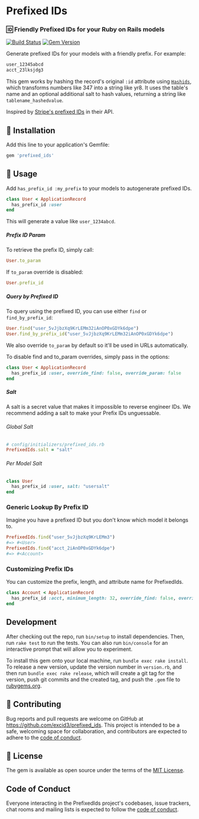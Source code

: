 <p align="center">
  <h1>Prefixed IDs</h1>
</p>

### 🆔 Friendly Prefixed IDs for your Ruby on Rails models

[![Build Status](https://github.com/excid3/prefixed_ids/workflows/Tests/badge.svg)](https://github.com/excid3/prefixed_ids/actions) [![Gem Version](https://badge.fury.io/rb/prefixed_ids.svg)](https://badge.fury.io/rb/prefixed_ids)

Generate prefixed IDs for your models with a friendly prefix. For example:

```ruby
user_12345abcd
acct_23lksjdg3
```

This gem works by hashing the record's original `:id` attribute using [`Hashids`](https://hashids.org/ruby/), which transforms numbers like 347 into a string like yr8. It uses the table's name and an optional additional salt to hash values, returning a string like `tablename_hashedvalue`.

Inspired by [Stripe's prefixed IDs](https://stripe.com/docs/api) in their API.

## 🚀 Installation
Add this line to your application's Gemfile:

```ruby
gem 'prefixed_ids'
```

## 📝 Usage

Add `has_prefix_id :my_prefix` to your models to autogenerate prefixed IDs.

```ruby
class User < ApplicationRecord
  has_prefix_id :user
end
```

This will generate a value like `user_1234abcd`.

##### Prefix ID Param

To retrieve the prefix ID, simply call:

```ruby
User.to_param
```

If `to_param` override is disabled:

```ruby
User.prefix_id
```

##### Query by Prefixed ID

To query using the prefixed ID, you can use either `find` or `find_by_prefix_id`:

```ruby
User.find("user_5vJjbzXq9KrLEMm32iAnOP0xGDYk6dpe")
User.find_by_prefix_id("user_5vJjbzXq9KrLEMm32iAnOP0xGDYk6dpe")
```

We also override `to_param` by default so it'll be used in URLs automatically.

To disable find and to_param overrides, simply pass in the options:

```ruby
class User < ApplicationRecord
  has_prefix_id :user, override_find: false, override_param: false
end
```

##### Salt

A salt is a secret value that makes it impossible to reverse engineer IDs. We recommend adding a salt to make your Prefix IDs unguessable.

###### Global Salt

```ruby
# config/initializers/prefixed_ids.rb
PrefixedIds.salt = "salt"
```

###### Per Model Salt

```ruby
class User
  has_prefix_id :user, salt: "usersalt"
end
```

### Generic Lookup By Prefix ID

Imagine you have a prefixed ID but you don't know which model it belongs to.

```ruby
PrefixedIds.find("user_5vJjbzXq9KrLEMm3")
#=> #<User>
PrefixedIds.find("acct_2iAnOP0xGDYk6dpe")
#=> #<Account>
```

### Customizing Prefix IDs

You can customize the prefix, length, and attribute name for PrefixedIds.

```ruby
class Account < ApplicationRecord
  has_prefix_id :acct, minimum_length: 32, override_find: false, override_param: false, salt: ""
end
```

## Development

After checking out the repo, run `bin/setup` to install dependencies. Then, run `rake test` to run the tests. You can also run `bin/console` for an interactive prompt that will allow you to experiment.

To install this gem onto your local machine, run `bundle exec rake install`. To release a new version, update the version number in `version.rb`, and then run `bundle exec rake release`, which will create a git tag for the version, push git commits and the created tag, and push the `.gem` file to [rubygems.org](https://rubygems.org).

## 🙏 Contributing

Bug reports and pull requests are welcome on GitHub at https://github.com/excid3/prefixed_ids. This project is intended to be a safe, welcoming space for collaboration, and contributors are expected to adhere to the [code of conduct](https://github.com/[USERNAME]/prefixed_ids/blob/master/CODE_OF_CONDUCT.md).

## 📝 License

The gem is available as open source under the terms of the [MIT License](https://opensource.org/licenses/MIT).

## Code of Conduct

Everyone interacting in the PrefixedIds project's codebases, issue trackers, chat rooms and mailing lists is expected to follow the [code of conduct](https://github.com/[USERNAME]/prefixed_ids/blob/master/CODE_OF_CONDUCT.md).
